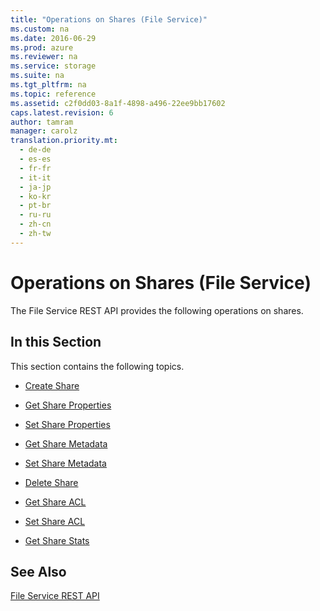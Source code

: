 ```yaml
---
title: "Operations on Shares (File Service)"
ms.custom: na
ms.date: 2016-06-29
ms.prod: azure
ms.reviewer: na
ms.service: storage
ms.suite: na
ms.tgt_pltfrm: na
ms.topic: reference
ms.assetid: c2f0dd03-8a1f-4898-a496-22ee9bb17602
caps.latest.revision: 6
author: tamram
manager: carolz
translation.priority.mt: 
  - de-de
  - es-es
  - fr-fr
  - it-it
  - ja-jp
  - ko-kr
  - pt-br
  - ru-ru
  - zh-cn
  - zh-tw
---
```

# Operations on Shares (File Service)
The File Service REST API provides the following operations on shares.  
  
## In this Section  
 This section contains the following topics.  
  
-   [Create Share](../StorageServicesREST/Create-Share.md)  
  
-   [Get Share Properties](../StorageServicesREST/Get-Share-Properties.md)  
  
-   [Set Share Properties](../StorageServicesREST/Set-Share-Properties.md)  
  
-   [Get Share Metadata](../StorageServicesREST/Get-Share-Metadata.md)  
  
-   [Set Share Metadata](../StorageServicesREST/Set-Share-Metadata.md)  
  
-   [Delete Share](../StorageServicesREST/Delete-Share.md)  
  
-   [Get Share ACL](../StorageServicesREST/Get-Share-ACL.md)  
  
-   [Set Share ACL](../StorageServicesREST/Set-Share-ACL.md)  
  
-   [Get Share Stats](../StorageServicesREST/Get-Share-Stats.md)  
  
## See Also  
 [File Service REST API](../StorageServicesREST/File-Service-REST-API.md)